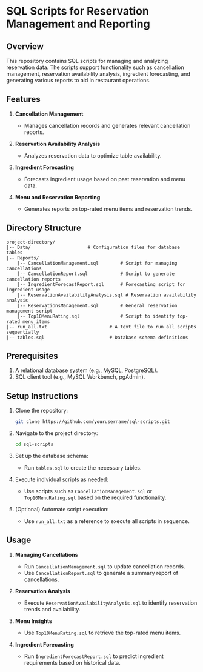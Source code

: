 # SQL Scripts for Reservation Management and Reporting

## Overview
This repository contains SQL scripts for managing and analyzing reservation data. The scripts support functionality such as cancellation management, reservation availability analysis, ingredient forecasting, and generating various reports to aid in restaurant operations.



## Features
1. **Cancellation Management**
   - Manages cancellation records and generates relevant cancellation reports.

2. **Reservation Availability Analysis**
   - Analyzes reservation data to optimize table availability.

3. **Ingredient Forecasting**
   - Forecasts ingredient usage based on past reservation and menu data.

4. **Menu and Reservation Reporting**
   - Generates reports on top-rated menu items and reservation trends.



## Directory Structure
```
project-directory/
|-- Data/                     # Configuration files for database tables
|-- Reports/
    |-- CancellationManagement.sql        # Script for managing cancellations
    |-- CancellationReport.sql            # Script to generate cancellation reports
    |-- IngredientForecastReport.sql      # Forecasting script for ingredient usage
    |-- ReservationAvailabilityAnalysis.sql # Reservation availability analysis
    |-- ReservationsManagement.sql        # General reservation management script
    |-- Top10MenuRating.sql               # Script to identify top-rated menu items
|-- run_all.txt                       # A text file to run all scripts sequentially
|-- tables.sql                        # Database schema definitions
```


## Prerequisites
1. A relational database system (e.g., MySQL, PostgreSQL).
2. SQL client tool (e.g., MySQL Workbench, pgAdmin).



## Setup Instructions
1. Clone the repository:
   ```bash
   git clone https://github.com/yourusername/sql-scripts.git
   ```

2. Navigate to the project directory:
   ```bash
   cd sql-scripts
   ```

3. Set up the database schema:
   - Run `tables.sql` to create the necessary tables.

4. Execute individual scripts as needed:
   - Use scripts such as `CancellationManagement.sql` or `Top10MenuRating.sql` based on the required functionality.

5. (Optional) Automate script execution:
   - Use `run_all.txt` as a reference to execute all scripts in sequence.


## Usage
1. **Managing Cancellations**
   - Run `CancellationManagement.sql` to update cancellation records.
   - Use `CancellationReport.sql` to generate a summary report of cancellations.

2. **Reservation Analysis**
   - Execute `ReservationAvailabilityAnalysis.sql` to identify reservation trends and availability.

3. **Menu Insights**
   - Use `Top10MenuRating.sql` to retrieve the top-rated menu items.

4. **Ingredient Forecasting**
   - Run `IngredientForecastReport.sql` to predict ingredient requirements based on historical data.


